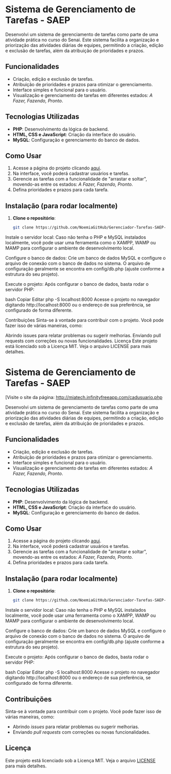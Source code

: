 # Sistema de Gerenciamento de Tarefas - SAEP

Desenvolvi um sistema de gerenciamento de tarefas como parte de uma atividade prática no curso do Senai. Este sistema facilita a organização e priorização das atividades diárias de equipes, permitindo a criação, edição e exclusão de tarefas, além da atribuição de prioridades e prazos.

## **Funcionalidades**

- Criação, edição e exclusão de tarefas.
- Atribuição de prioridades e prazos para otimizar o gerenciamento.
- Interface simples e funcional para o usuário.
- Visualização e gerenciamento de tarefas em diferentes estados: *A Fazer, Fazendo, Pronto*.

## **Tecnologias Utilizadas**

- **PHP**: Desenvolvimento da lógica de backend.
- **HTML, CSS e JavaScript**: Criação da interface do usuário.
- **MySQL**: Configuração e gerenciamento do banco de dados.

## **Como Usar**

1. Acesse a página do projeto clicando [aqui](http://miatech.infinityfreeapp.com/).
2. Na interface, você poderá cadastrar usuários e tarefas.
3. Gerencie as tarefas com a funcionalidade de "arrastar e soltar", movendo-as entre os estados: *A Fazer, Fazendo, Pronto*.
4. Defina prioridades e prazos para cada tarefa.

## **Instalação (para rodar localmente)**

1. **Clone o repositório**:
   ```bash
   git clone https://github.com/NoemiaGitHub/Gerenciador-Tarefas-SAEP-.git
Instale o servidor local: Caso não tenha o PHP e MySQL instalados localmente, você pode usar uma ferramenta como o XAMPP, WAMP ou MAMP para configurar o ambiente de desenvolvimento local.

Configure o banco de dados: Crie um banco de dados MySQL e configure o arquivo de conexão com o banco de dados no sistema. O arquivo de configuração geralmente se encontra em config/db.php (ajuste conforme a estrutura do seu projeto).

Execute o projeto: Após configurar o banco de dados, basta rodar o servidor PHP:

bash
Copiar
Editar
php -S localhost:8000
Acesse o projeto no navegador digitando http://localhost:8000 ou o endereço de sua preferência, se configurado de forma diferente.

Contribuições
Sinta-se à vontade para contribuir com o projeto. Você pode fazer isso de várias maneiras, como:

Abrindo issues para relatar problemas ou sugerir melhorias.
Enviando pull requests com correções ou novas funcionalidades.
Licença
Este projeto está licenciado sob a Licença MIT. Veja o arquivo LICENSE para mais detalhes.


# Sistema de Gerenciamento de Tarefas - SAEP

[Visite o site da página: 
http://miatech.infinityfreeapp.com/cadusuario.php

Desenvolvi um sistema de gerenciamento de tarefas como parte de uma atividade prática no curso do Senai. Este sistema facilita a organização e priorização das atividades diárias de equipes, permitindo a criação, edição e exclusão de tarefas, além da atribuição de prioridades e prazos.

## **Funcionalidades**

- Criação, edição e exclusão de tarefas.
- Atribuição de prioridades e prazos para otimizar o gerenciamento.
- Interface simples e funcional para o usuário.
- Visualização e gerenciamento de tarefas em diferentes estados: *A Fazer, Fazendo, Pronto*.

## **Tecnologias Utilizadas**

- **PHP**: Desenvolvimento da lógica de backend.
- **HTML, CSS e JavaScript**: Criação da interface do usuário.
- **MySQL**: Configuração e gerenciamento do banco de dados.

## **Como Usar**

1. Acesse a página do projeto clicando [aqui](http://miatech.infinityfreeapp.com/).
2. Na interface, você poderá cadastrar usuários e tarefas.
3. Gerencie as tarefas com a funcionalidade de "arrastar e soltar", movendo-as entre os estados: *A Fazer, Fazendo, Pronto*.
4. Defina prioridades e prazos para cada tarefa.

## **Instalação (para rodar localmente)**

1. **Clone o repositório**:
   ```bash
   git clone https://github.com/NoemiaGitHub/Gerenciador-Tarefas-SAEP-.git
Instale o servidor local: Caso não tenha o PHP e MySQL instalados localmente, você pode usar uma ferramenta como o XAMPP, WAMP ou MAMP para configurar o ambiente de desenvolvimento local.

Configure o banco de dados: Crie um banco de dados MySQL e configure o arquivo de conexão com o banco de dados no sistema. O arquivo de configuração geralmente se encontra em config/db.php (ajuste conforme a estrutura do seu projeto).

Execute o projeto: Após configurar o banco de dados, basta rodar o servidor PHP:

bash
Copiar
Editar
php -S localhost:8000
Acesse o projeto no navegador digitando http://localhost:8000 ou o endereço de sua preferência, se configurado de forma diferente.

## **Contribuições**

Sinta-se à vontade para contribuir com o projeto. Você pode fazer isso de várias maneiras, como:

- Abrindo *issues* para relatar problemas ou sugerir melhorias.
- Enviando *pull requests* com correções ou novas funcionalidades.

## **Licença**

Este projeto está licenciado sob a Licença MIT. Veja o arquivo [LICENSE](LICENSE) para mais detalhes.
